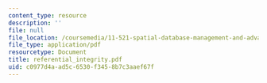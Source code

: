 ```yaml
---
content_type: resource
description: ''
file: null
file_location: /coursemedia/11-521-spatial-database-management-and-advanced-geographic-information-systems-spring-2003/c0977d4aad5c6530f3458b7c3aaef67f_referential_integrity.pdf
file_type: application/pdf
resourcetype: Document
title: referential_integrity.pdf
uid: c0977d4a-ad5c-6530-f345-8b7c3aaef67f
---
```

